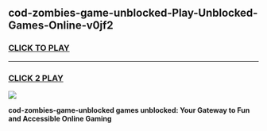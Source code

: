 
## cod-zombies-game-unblocked-Play-Unblocked-Games-Online-v0jf2
<h3>
<a href="https://premium76.site?title=cod-zombies-game-unblocked&ref=25A">CLICK TO PLAY</a></h3>
<hr>

<h3>
<a href="https://premium76.site?title=cod-zombies-game-unblocked&ref=25A">CLICK 2 PLAY</a>
  
</h3>

<a href="https://premium76.site?title=cod-zombies-game-unblocked&ref=25A"><img src="https://clearcache.store/games.png"></a>


**cod-zombies-game-unblocked games unblocked: Your Gateway to Fun and Accessible Online Gaming**
